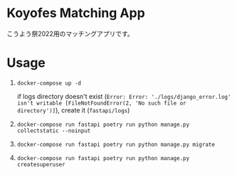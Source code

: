 # Koyofes Matching App
こうよう祭2022用のマッチングアプリです。

# Usage
1. `docker-compose up -d`

   if logs directory doesn't exist (`Error: Error: './logs/django_error.log' isn't writable [FileNotFoundError(2, 'No such file or directory')]`), create it (`fastapi/logs`)
2. `docker-compose run fastapi poetry run python manage.py collectstatic --noinput`
3. `docker-compose run fastapi poetry run python manage.py migrate`
4. `docker-compose run fastapi poetry run python manage.py createsuperuser`
